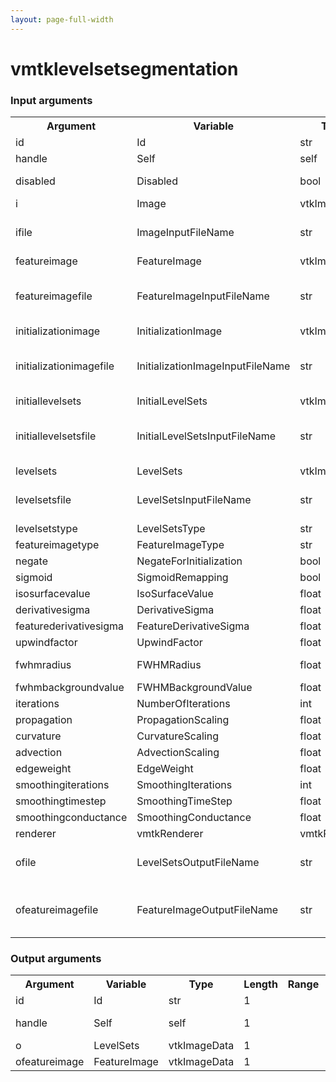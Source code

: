 ```yaml
---
layout: page-full-width
---
```

<h1>vmtklevelsetsegmentation</h1>
<h3>Input arguments</h3>
<table class="vmtkscripts">
<tr>
<th>Argument</th><th>Variable</th><th>Type</th><th>Length</th><th>Range</th><th>Default</th><th>Description</th>
</tr>
<tr><td>id</td><td>Id</td><td>str</td><td>1</td><td></td><td>0</td><td>script id</td>
</tr>
<tr><td>handle</td><td>Self</td><td>self</td><td>1</td><td></td><td></td><td>handle to self</td>
</tr>
<tr><td>disabled</td><td>Disabled</td><td>bool</td><td>1</td><td></td><td>0</td><td>disable execution and piping</td>
</tr>
<tr><td>i</td><td>Image</td><td>vtkImageData</td><td>1</td><td></td><td></td><td></td>
</tr>
<tr><td>ifile</td><td>ImageInputFileName</td><td>str</td><td>1</td><td></td><td></td><td>filename for the default Image reader</td>
</tr>
<tr><td>featureimage</td><td>FeatureImage</td><td>vtkImageData</td><td>1</td><td></td><td></td><td></td>
</tr>
<tr><td>featureimagefile</td><td>FeatureImageInputFileName</td><td>str</td><td>1</td><td></td><td></td><td>filename for the default FeatureImage reader</td>
</tr>
<tr><td>initializationimage</td><td>InitializationImage</td><td>vtkImageData</td><td>1</td><td></td><td></td><td></td>
</tr>
<tr><td>initializationimagefile</td><td>InitializationImageInputFileName</td><td>str</td><td>1</td><td></td><td></td><td>filename for the default InitializationImage reader</td>
</tr>
<tr><td>initiallevelsets</td><td>InitialLevelSets</td><td>vtkImageData</td><td>1</td><td></td><td></td><td></td>
</tr>
<tr><td>initiallevelsetsfile</td><td>InitialLevelSetsInputFileName</td><td>str</td><td>1</td><td></td><td></td><td>filename for the default InitialLevelSets reader</td>
</tr>
<tr><td>levelsets</td><td>LevelSets</td><td>vtkImageData</td><td>1</td><td></td><td></td><td></td>
</tr>
<tr><td>levelsetsfile</td><td>LevelSetsInputFileName</td><td>str</td><td>1</td><td></td><td></td><td>filename for the default LevelSets reader</td>
</tr>
<tr><td>levelsetstype</td><td>LevelSetsType</td><td>str</td><td>1</td><td>["geodesic","curves","threshold","laplacian"]</td><td>geodesic</td><td></td>
</tr>
<tr><td>featureimagetype</td><td>FeatureImageType</td><td>str</td><td>1</td><td>["vtkgradient","gradient","upwind","fwhm"]</td><td>gradient</td><td></td>
</tr>
<tr><td>negate</td><td>NegateForInitialization</td><td>bool</td><td>1</td><td></td><td>0</td><td></td>
</tr>
<tr><td>sigmoid</td><td>SigmoidRemapping</td><td>bool</td><td>1</td><td></td><td>0</td><td></td>
</tr>
<tr><td>isosurfacevalue</td><td>IsoSurfaceValue</td><td>float</td><td>1</td><td></td><td>0.0</td><td></td>
</tr>
<tr><td>derivativesigma</td><td>DerivativeSigma</td><td>float</td><td>1</td><td>(0.0,)</td><td>0.0</td><td></td>
</tr>
<tr><td>featurederivativesigma</td><td>FeatureDerivativeSigma</td><td>float</td><td>1</td><td>(0.0,)</td><td>0.0</td><td></td>
</tr>
<tr><td>upwindfactor</td><td>UpwindFactor</td><td>float</td><td>1</td><td>(0.0,1.0)</td><td>1.0</td><td></td>
</tr>
<tr><td>fwhmradius</td><td>FWHMRadius</td><td>float</td><td>3</td><td>(0.0,)</td><td>[1.0, 1.0, 1.0]</td><td></td>
</tr>
<tr><td>fwhmbackgroundvalue</td><td>FWHMBackgroundValue</td><td>float</td><td>1</td><td></td><td>0.0</td><td></td>
</tr>
<tr><td>iterations</td><td>NumberOfIterations</td><td>int</td><td>1</td><td>(0,)</td><td>0</td><td></td>
</tr>
<tr><td>propagation</td><td>PropagationScaling</td><td>float</td><td>1</td><td>(0.0,)</td><td>0.0</td><td></td>
</tr>
<tr><td>curvature</td><td>CurvatureScaling</td><td>float</td><td>1</td><td>(0.0,)</td><td>0.0</td><td></td>
</tr>
<tr><td>advection</td><td>AdvectionScaling</td><td>float</td><td>1</td><td>(0.0,)</td><td>1.0</td><td></td>
</tr>
<tr><td>edgeweight</td><td>EdgeWeight</td><td>float</td><td>1</td><td>(0.0,)</td><td>0.0</td><td></td>
</tr>
<tr><td>smoothingiterations</td><td>SmoothingIterations</td><td>int</td><td>1</td><td>(0,)</td><td>5</td><td></td>
</tr>
<tr><td>smoothingtimestep</td><td>SmoothingTimeStep</td><td>float</td><td>1</td><td>(0,)</td><td>0.1</td><td></td>
</tr>
<tr><td>smoothingconductance</td><td>SmoothingConductance</td><td>float</td><td>1</td><td>(0,)</td><td>0.8</td><td></td>
</tr>
<tr><td>renderer</td><td>vmtkRenderer</td><td>vmtkRenderer</td><td>1</td><td></td><td></td><td></td>
</tr>
<tr><td>ofile</td><td>LevelSetsOutputFileName</td><td>str</td><td>1</td><td></td><td></td><td>filename for the default LevelSets writer</td>
</tr>
<tr><td>ofeatureimagefile</td><td>FeatureImageOutputFileName</td><td>str</td><td>1</td><td></td><td></td><td>filename for the default FeatureImage writer</td>
</tr>
</table><h3>Output arguments</h3>
<table class="vmtkscripts">
<tr>
<th>Argument</th><th>Variable</th><th>Type</th><th>Length</th><th>Range</th><th>Default</th><th>Description</th>
</tr>
<tr><td>id</td><td>Id</td><td>str</td><td>1</td><td></td><td>0</td><td>script id</td>
</tr>
<tr><td>handle</td><td>Self</td><td>self</td><td>1</td><td></td><td></td><td>handle to self</td>
</tr>
<tr><td>o</td><td>LevelSets</td><td>vtkImageData</td><td>1</td><td></td><td></td><td></td>
</tr>
<tr><td>ofeatureimage</td><td>FeatureImage</td><td>vtkImageData</td><td>1</td><td></td><td></td><td></td>
</tr>
</table>
